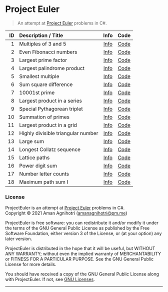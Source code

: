 # Project Euler

> An attempt at [Project Euler](https://projecteuler.net/) problems in C#.

|  ID |  Description / Title                  |  Info            |  Code            |
|----:|:--------------------------------------|:----------------:|:----------------:|
|   1 | Multiples of 3 and 5                  | [Info][Info-001] | [Code][Code-001] |
|   2 | Even Fibonacci numbers                | [Info][Info-002] | [Code][Code-002] |
|   3 | Largest prime factor                  | [Info][Info-003] | [Code][Code-003] |
|   4 | Largest palindrome product            | [Info][Info-004] | [Code][Code-004] |
|   5 | Smallest multiple                     | [Info][Info-005] | [Code][Code-005] |
|   6 | Sum square difference                 | [Info][Info-006] | [Code][Code-006] |
|   7 | 10001st prime                         | [Info][Info-007] | [Code][Code-007] |
|   8 | Largest product in a series           | [Info][Info-008] | [Code][Code-008] |
|   9 | Special Pythagorean triplet           | [Info][Info-009] | [Code][Code-009] |
|  10 | Summation of primes                   | [Info][Info-010] | [Code][Code-010] |
|  11 | Largest product in a grid             | [Info][Info-011] | [Code][Code-011] |
|  12 | Highly divisible triangular number    | [Info][Info-012] | [Code][Code-012] |
|  13 | Large sum                             | [Info][Info-013] | [Code][Code-013] |
|  14 | Longest Collatz sequence              | [Info][Info-014] | [Code][Code-014] |
|  15 | Lattice paths                         | [Info][Info-015] | [Code][Code-015] |
|  16 | Power digit sum                       | [Info][Info-016] | [Code][Code-016] |
|  17 | Number letter counts                  | [Info][Info-017] | [Code][Code-017] |
|  18 | Maximum path sum I                    | [Info][Info-018] | [Code][Code-018] |

[Info-001]: https://projecteuler.net/problem=1    "Multiples of 3 and 5"
[Info-002]: https://projecteuler.net/problem=2    "Even Fibonacci numbers"
[Info-003]: https://projecteuler.net/problem=3    "Largest prime factor"
[Info-004]: https://projecteuler.net/problem=4    "Largest palindrome product"
[Info-005]: https://projecteuler.net/problem=5    "Smallest multiple"
[Info-006]: https://projecteuler.net/problem=6    "Sum square difference"
[Info-007]: https://projecteuler.net/problem=7    "10001st prime"
[Info-008]: https://projecteuler.net/problem=8    "Largest product in a series"
[Info-009]: https://projecteuler.net/problem=9    "Special Pythagorean triplet"
[Info-010]: https://projecteuler.net/problem=10   "Summation of primes"
[Info-011]: https://projecteuler.net/problem=11   "Largest product in a grid"
[Info-012]: https://projecteuler.net/problem=12   "Highly divisible triangular number"
[Info-013]: https://projecteuler.net/problem=13   "Large sum"
[Info-014]: https://projecteuler.net/problem=14   "Longest Collatz sequence"
[Info-015]: https://projecteuler.net/problem=15   "Lattice paths"
[Info-016]: https://projecteuler.net/problem=16   "Power digit sum"
[Info-017]: https://projecteuler.net/problem=17   "Number letter counts"
[Info-018]: https://projecteuler.net/problem=18   "Maximum path sum I"

[Code-001]: /src/ProjectEuler/Program001.cs       "Program001.cs"
[Code-002]: /src/ProjectEuler/Program002.cs       "Program002.cs"
[Code-003]: /src/ProjectEuler/Program003.cs       "Program003.cs"
[Code-004]: /src/ProjectEuler/Program004.cs       "Program004.cs"
[Code-005]: /src/ProjectEuler/Program005.cs       "Program005.cs"
[Code-006]: /src/ProjectEuler/Program006.cs       "Program006.cs"
[Code-007]: /src/ProjectEuler/Program007.cs       "Program007.cs"
[Code-008]: /src/ProjectEuler/Program008.cs       "Program008.cs"
[Code-009]: /src/ProjectEuler/Program009.cs       "Program009.cs"
[Code-010]: /src/ProjectEuler/Program010.cs       "Program010.cs"
[Code-011]: /src/ProjectEuler/Program011.cs       "Program011.cs"
[Code-012]: /src/ProjectEuler/Program012.cs       "Program012.cs"
[Code-013]: /src/ProjectEuler/Program013.cs       "Program013.cs"
[Code-014]: /src/ProjectEuler/Program014.cs       "Program014.cs"
[Code-015]: /src/ProjectEuler/Program015.cs       "Program015.cs"
[Code-016]: /src/ProjectEuler/Program016.cs       "Program016.cs"
[Code-017]: /src/ProjectEuler/Program017.cs       "Program017.cs"
[Code-018]: /src/ProjectEuler/Program018.cs       "Program018.cs"

### License

ProjectEuler is an attempt at [Project Euler](https://projecteuler.net/) problems in C#.  
Copyright © 2021  Aman Agnihotri (amanagnihotri@pm.me)

ProjectEuler is free software: you can redistribute it and/or modify
it under the terms of the GNU General Public License as published
by the Free Software Foundation, either version 3 of the License, or
(at your option) any later version.

ProjectEuler is distributed in the hope that it will be useful,
but WITHOUT ANY WARRANTY; without even the implied warranty of
MERCHANTABILITY or FITNESS FOR A PARTICULAR PURPOSE.  See the
GNU General Public License for more details.

You should have received a copy of the GNU General Public License
along with ProjectEuler.  If not, see [GNU Licenses](https://www.gnu.org/licenses/).

---
